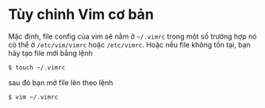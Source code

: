 # Tùy chỉnh Vim cơ bản

Mặc định, file config của vim sẽ nằm ở `~/.vimrc` trong một số trường hợp nó có thể ở `/etc/vim/vimrc` hoặc `/etc/vimrc`.
Hoặc nếu file không tồn tại, bạn hãy tạo file mới bằng lệnh

```bash
$ touch ~/.vimrc
```

sau đó bạn mở file lên theo lệnh
```bash
$ vim ~/.vimrc
```
